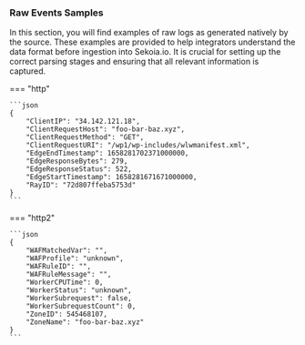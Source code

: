 
### Raw Events Samples

In this section, you will find examples of raw logs as generated natively by the source. These examples are provided to help integrators understand the data format before ingestion into Sekoia.io. It is crucial for setting up the correct parsing stages and ensuring that all relevant information is captured.


=== "http"


    ```json
	{
        "ClientIP": "34.142.121.18",
        "ClientRequestHost": "foo-bar-baz.xyz",
        "ClientRequestMethod": "GET",
        "ClientRequestURI": "/wp1/wp-includes/wlwmanifest.xml",
        "EdgeEndTimestamp": 1658281702371000000,
        "EdgeResponseBytes": 279,
        "EdgeResponseStatus": 522,
        "EdgeStartTimestamp": 1658281671671000000,
        "RayID": "72d807ffeba5753d"
    }
    ```



=== "http2"


    ```json
	{
        "WAFMatchedVar": "",
        "WAFProfile": "unknown",
        "WAFRuleID": "",
        "WAFRuleMessage": "",
        "WorkerCPUTime": 0,
        "WorkerStatus": "unknown",
        "WorkerSubrequest": false,
        "WorkerSubrequestCount": 0,
        "ZoneID": 545468107,
        "ZoneName": "foo-bar-baz.xyz"
    }
    ```




